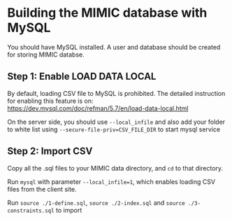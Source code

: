 # Building the MIMIC database with MySQL 

You should have MySQL installed. A user and database should be created for storing MIMIC databse.


## Step 1: Enable LOAD DATA LOCAL

By default, loading CSV file to MySQL is prohibited. The detailed instruction for enabling this feature is on:
https://dev.mysql.com/doc/refman/5.7/en/load-data-local.html

On the server side, you should use `--local_infile` and also add your folder to white list using `--secure-file-priv=CSV_FILE_DIR` to start mysql service



## Step 2: Import CSV

Copy all the .sql files to your MIMIC data directory, and `cd` to that directory.

Run `mysql` with parameter `--local_infile=1`, which enables loading CSV files from the client site.

Run `source ./1-define.sql`, `source ./2-index.sql` and `source ./3-constraints.sql` to import
       
